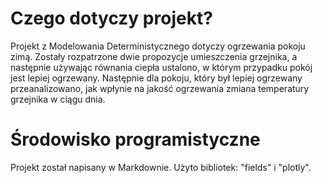 # Czego dotyczy projekt?
Projekt z Modelowania Deterministycznego dotyczy ogrzewania pokoju zimą. Zostały rozpatrzone dwie
propozycje umieszczenia grzejnika, a następnie używając równania ciepła ustalono, w którym przypadku
pokój jest lepiej ogrzewany. Następnie dla pokoju, który był lepiej ogrzewany przeanalizowano, jak wpłynie
na jakość ogrzewania zmiana temperatury grzejnika w ciągu dnia.

# Środowisko programistyczne
Projekt został napisany w Markdownie. 
Użyto bibliotek: "fields" i "plotly".
